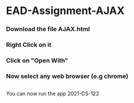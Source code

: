 # EAD-Assignment-AJAX

### Download the file AJAX.html
### Right Click on it
### Click on "Open With"
### Now select any web browser (e.g chrome)


##
You can now run the app
2021-CS-122
